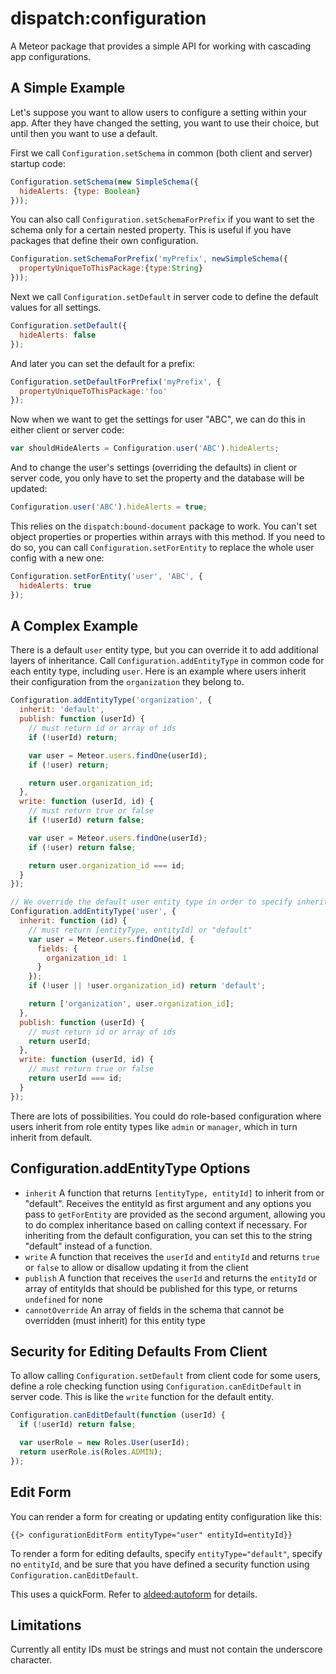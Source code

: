dispatch:configuration
===============

A Meteor package that provides a simple API for working with cascading app configurations.

## A Simple Example

Let's suppose you want to allow users to configure a setting within your app. After they have changed the setting, you want to use their choice, but until then you want to use a default.

First we call `Configuration.setSchema` in common (both client and server) startup code:

```js
Configuration.setSchema(new SimpleSchema({
  hideAlerts: {type: Boolean}
}));
```

You can also call `Configuration.setSchemaForPrefix` if you want to set the schema only for a certain nested property. This is useful if you have packages that define their own configuration.

```js
Configuration.setSchemaForPrefix('myPrefix', newSimpleSchema({
  propertyUniqueToThisPackage:{type:String}
}));
```

Next we call `Configuration.setDefault` in server code to define the default values for all settings.

```js
Configuration.setDefault({
  hideAlerts: false
});
```

And later you can set the default for a prefix:

```js
Configuration.setDefaultForPrefix('myPrefix', {
  propertyUniqueToThisPackage:'foo'
});
```

Now when we want to get the settings for user "ABC", we can do this in either client or server code:

```js
var shouldHideAlerts = Configuration.user('ABC').hideAlerts;
```

And to change the user's settings (overriding the defaults) in client or server code, you only have to set the property and the database will be updated:

```js
Configuration.user('ABC').hideAlerts = true;
```

This relies on the `dispatch:bound-document` package to work. You can't set object properties or properties within arrays with this method. If you need to do so, you can call `Configuration.setForEntity` to replace the whole user config with a new one:


```js
Configuration.setForEntity('user', 'ABC', {
  hideAlerts: true
});
```

## A Complex Example

There is a default `user` entity type, but you can override it to add additional layers of inheritance. Call `Configuration.addEntityType` in common code for each entity type, including `user`. Here is an example where users inherit their configuration from the `organization` they belong to.

```js
Configuration.addEntityType('organization', {
  inherit: 'default',
  publish: function (userId) {
    // must return id or array of ids
    if (!userId) return;

    var user = Meteor.users.findOne(userId);
    if (!user) return;

    return user.organization_id;
  },
  write: function (userId, id) {
    // must return true or false
    if (!userId) return false;

    var user = Meteor.users.findOne(userId);
    if (!user) return false;

    return user.organization_id === id;
  }
});

// We override the default user entity type in order to specify inheritance from org
Configuration.addEntityType('user', {
  inherit: function (id) {
    // must return [entityType, entityId] or "default"
    var user = Meteor.users.findOne(id, {
      fields: {
        organization_id: 1
      }
    });
    if (!user || !user.organization_id) return 'default';

    return ['organization', user.organization_id];
  },
  publish: function (userId) {
    // must return id or array of ids
    return userId;
  },
  write: function (userId, id) {
    // must return true or false
    return userId === id;
  }
});
```

There are lots of possibilities. You could do role-based configuration where users inherit from role entity types like `admin` or `manager`, which in turn inherit from default.

## Configuration.addEntityType Options

 * `inherit` A function that returns `[entityType, entityId]` to inherit from or "default". Receives the entityId as first argument and any options you pass to `getForEntity` are provided as the second argument, allowing you to do complex inheritance based on calling context if necessary. For inheriting from the default configuration, you can set this to the string "default" instead of a function.
 * `write` A function that receives the `userId` and `entityId` and returns `true` or `false` to allow or disallow updating it from the client
 * `publish` A function that receives the `userId` and returns the `entityId` or array of entityIds that should be published for this type, or returns `undefined` for none
 * `cannotOverride` An array of fields in the schema that cannot be overridden (must inherit) for this entity type

## Security for Editing Defaults From Client

To allow calling `Configuration.setDefault` from client code for some users, define a role checking function using `Configuration.canEditDefault` in server code. This is like the `write` function for the default entity.

```js
Configuration.canEditDefault(function (userId) {
  if (!userId) return false;

  var userRole = new Roles.User(userId);
  return userRole.is(Roles.ADMIN);
});
```

## Edit Form

You can render a form for creating or updating entity configuration like this:

```
{{> configurationEditForm entityType="user" entityId=entityId}}
```

To render a form for editing defaults, specify `entityType="default"`, specify no `entityId`, and be sure that you have defined a security function using `Configuration.canEditDefault`.

This uses a quickForm. Refer to [aldeed:autoform](https://github.com/aldeed/meteor-autoform) for details.

## Limitations

Currently all entity IDs must be strings and must not contain the underscore character.
